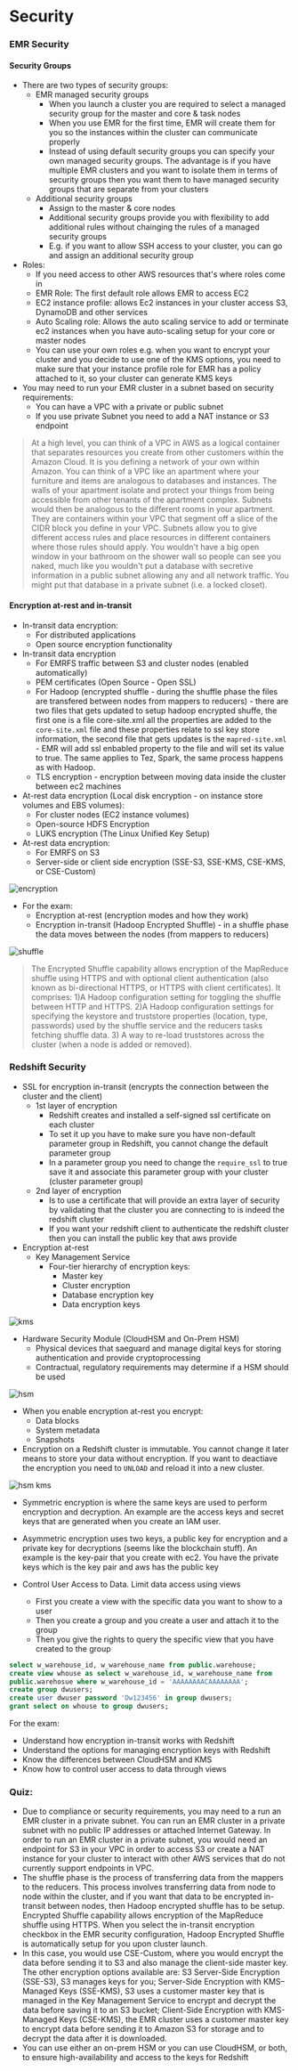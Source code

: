 # Security

### EMR Security

#### Security Groups
* There are two types of security groups:
  * EMR  managed security groups
    * When you launch a cluster you are required to select a managed security
      group for the master and core & task nodes
    * When you use EMR for the first time, EMR will create them for you so the
      instances within the cluster can communicate properly
    * Instead of using default security groups you can specify your own managed
      security groups. The advantage is if you have multiple EMR clusters and
      you want to isolate them in terms of security groups then you want them to
      have managed security groups that are separate from your clusters
  * Additional security groups
    * Assign to the master & core nodes
    * Additional security groups provide you with flexibility to add additional
      rules without chainging the rules of a managed security groups
    * E.g. if you want to allow SSH access to your cluster, you can go and
      assign an additional security group
* Roles:
  * If you need access to other AWS resources that's where roles come in
  * EMR Role: The first default role allows EMR to access EC2
  * EC2 instance profile: allows Ec2 instances in your cluster access S3,
    DynamoDB and other services
  * Auto Scaling role: Allows the auto scaling service to add or terminate ec2
    instances when you have auto-scaling setup for your core or master nodes
  * You can use your own roles e.g. when you want to encrypt your cluster and
    you decide to use one of the KMS options, you need to make sure that your
    instance profile role for EMR has a policy attached to it, so your cluster
    can generate KMS keys
* You may need to run your EMR cluster in a subnet based on security
  requirements:
    * You can have a VPC with a private or public subnet
    * If you use private Subnet you need to add a NAT instance or S3 endpoint

> At a high level, you can think of a VPC in AWS as a logical container that separates resources you create from other customers within the Amazon Cloud. It is you defining a network of your own within Amazon. You can think of a VPC like an apartment where your furniture and items are analogous to databases and instances. The walls of your apartment isolate and protect your things from being accessible from other tenants of the apartment complex. Subnets would then be analogous to the different rooms in your apartment. They are containers within your VPC that segment off a slice of the CIDR block you define in your VPC. Subnets allow you to give different access rules and place resources in different containers where those rules should apply. You wouldn't have a big open window in your bathroom on the shower wall so people can see you naked, much like you wouldn't put a database with secretive information in a public subnet allowing any and all network traffic. You might put that database in a private subnet (i.e. a locked closet).

#### Encryption at-rest and in-transit
* In-transit data encryption:
  * For distributed applications
  * Open source encryption functionality
* In-transit data encryption
  * For EMRFS traffic between S3 and cluster nodes (enabled automatically)
  * PEM certificates (Open Source - Open SSL)
  * For Hadoop (encrypted shuffle - during the shuffle phase the files are
    transfered between nodes from mappers to reducers) - there are two files
    that gets updated to setup hadoop encrypted shuffe, the first one is a file
    core-site.xml all the properties are added to the `core-site.xml` file and
    these properties relate to ssl key store information, the second file that
    gets updates is the `mapred-site.xml` - EMR will add ssl enbabled property to
    the file and will set its value to true. The same applies to Tez, Spark, the
    same process happens as with Hadoop.
  * TLS encryption - encryption between moving data inside the cluster between
    ec2 machines
* At-rest data encryption (Local disk encryption - on instance store volumes and
  EBS volumes):
  * For cluster nodes (EC2 instance volumes)
  * Open-source HDFS Encryption
  * LUKS encryption (The Linux Unified Key Setup)
* At-rest data encryption:
  * For EMRFS on S3
  * Server-side or client side encryption (SSE-S3, SSE-KMS, CSE-KMS, or
    CSE-Custom) 

![encryption](https://docs.aws.amazon.com/emr/latest/ManagementGuide/images/emr-encryption.png)

* For the exam:
  * Encryption at-rest (encryption modes and how they work)
  * Encryption in-transit (Hadoop Encrypted Shuffle) - in a shuffle phase the
    data moves between the nodes (from mappers to reducers)

![shuffle](https://i.stack.imgur.com/ToZS9.png)

>The Encrypted Shuffle capability allows encryption of the MapReduce shuffle using HTTPS and with optional client authentication (also known as bi-directional HTTPS, or HTTPS with client certificates). It comprises: 1)A Hadoop configuration setting for toggling the shuffle between HTTP and HTTPS. 2)A Hadoop configuration settings for specifying the keystore and truststore properties (location, type, passwords) used by the shuffle service and the reducers tasks fetching shuffle data. 3) A way to re-load truststores across the cluster (when a node is added or removed).


### Redshift Security
* SSL for encryption in-transit (encrypts the connection between the cluster and
  the client)
  * 1st layer of encryption
    * Redshift creates and installed a self-signed ssl certificate on each cluster
    * To set it up you have to make sure you have non-default parameter group in
    Redshift, you cannot change the default parameter group
    * In a parameter group you need to change the `require_ssl` to true save it
    and associate this parameter group with your cluster (cluster parameter
    group)
  * 2nd layer of encryption
    * Is to use a certificate that will provide an extra layer of security by
      validating that the cluster you are connecting to is indeed the redshift
      cluster
    * If you want your redshift client to authenticate the redshift cluster then
      you can install the public key that aws provide
* Encryption at-rest
  * Key Management Service
    * Four-tier hierarchy of encryption keys:
      * Master key
      * Cluster encryption
      * Database encryption key
      * Data encryption keys

![kms](./img/kms-keys.png)

  * Hardware Security Module (CloudHSM and On-Prem HSM)
    * Physical devices that saeguard and manage digital keys for storing
      authentication and provide cryptoprocessing
    * Contractual, regulatory requirements may determine if a HSM should be used

![hsm](./img/hsm.png)

  * When you enable encryption at-rest you encrypt:
    * Data blocks
    * System metadata
    * Snapshots
  * Encryption on a Redshift cluster is immutable. You cannot change it later
    means to store your data without encryption. If you want to deactiave the
    encryption you need to `UNLOAD` and reload it into a new cluster.

![hsm kms](./img/hsm-kms.png)

  * Symmetric encryption is where the same keys are used to perform encryption
    and decryption. An example are the access keys and secret keys that are
    generated when you create an IAM user.
  * Asymmetric encryption uses two keys, a public key for encryption and a
    private key for decryptions (seems like the blockchain stuff). An example is
    the key-pair that you create with ec2. You have the private keys which is
    the key pair and aws has the public key

* Control User Access to Data. Limit data access using views
  * First you create a view with the specific data you want to show to a user
  * Then you create a group and you create a user and attach it to the group
  * Then you give the rights to query the specific view that you have created to
    the group

```sql
select w_warehouse_id, w_warehouse_name from public.warehouse;
create view whouse as select w_warehouse_id, w_warehouse_name from
public.warehosue where w_warehouse_id = 'AAAAAAAACAAAAAAAA';
create group dwusers;
create user dwuser password 'Dw123456' in group dwusers;
grant select on whouse to group dwusers;
```
For the exam:
  * Understand how encryption in-transit works with Redshift
  * Understand the options for managing encryption keys with Redshift
  * Know the differences between CloudHSM and KMS
  * Know how to control user access to data through views

### Quiz:
* Due to compliance or security requirements, you may need to a run an EMR cluster in a private subnet. You can run an EMR cluster in a private subnet with no public IP addresses or attached Internet Gateway. In order to run an EMR cluster in a private subnet, you would need an endpoint for S3 in your VPC in order to access S3 or create a NAT instance for your cluster to interact with other AWS services that do not currently support endpoints in VPC.
* The shuffle phase is the process of transferring data from the mappers to the reducers. This process involves transferring data from node to node within the cluster, and if you want that data to be encrypted in-transit between nodes, then Hadoop encrypted shuffle has to be setup. Encrypted Shuffle capability allows encryption of the MapReduce shuffle using HTTPS. When you select the in-transit encryption checkbox in the EMR security configuration, Hadoop Encrypted Shuffle is automatically setup for you upon cluster launch. 
* In this case, you would use CSE-Custom, where you would encrypt the data before sending it to S3 and also manage the client-side master key. The other encryption options available are: S3 Server-Side Encryption (SSE-S3), S3 manages keys for you; Server-Side Encryption with KMS–Managed Keys (SSE-KMS), S3 uses a customer master key that is managed in the Key Management Service to encrypt and decrypt the data before saving it to an S3 bucket; Client-Side Encryption with KMS-Managed Keys (CSE-KMS), the EMR cluster uses a customer master key to encrypt data before sending it to Amazon S3 for storage and to decrypt the data after it is downloaded. 
* You can use either an on-prem HSM or you can use CloudHSM, or both, to ensure
  high-availability and access to the keys for Redshift
